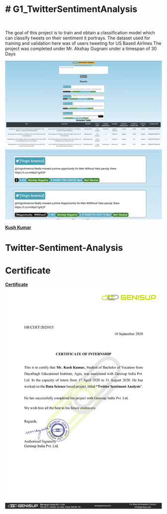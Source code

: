 <strong><h1># G1_TwitterSentimentAnalysis</h1></strong><br>

The goal of this project is to train and obtain a classification model which can classify tweets on their sentiment it portrays.
The dataset used for training and validation here was of users tweeting for US Based Airlines
The project was completed under Mr. Akshay Gugnani under a timespan of 30 Days

![](frontend.png)
![](frontend1.png)

<strong><a href = "https://www.linkedin.com/in/kush-kumar-139084183/">Kush Kumar</a></strong><br>

# Twitter-Sentiment-Analysis
# Certificate
<strong><a href = "https://github.com/kush-koderrex/Twitter-Sentiment-Analysis-Kush/blob/master/kush%20internship%20certificate.pdf">Certificate</a></strong><br>
![](0001.jpg)
